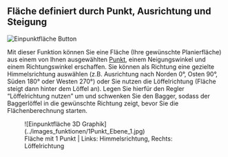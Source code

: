 ## Fläche definiert durch Punkt, Ausrichtung und Steigung
![Einpunktfläche Button](../images_funktionen/Fläche_1P.png)

<!-- ![Einpunktfläche Screen](../images_funktionen/1pt_plane_screen.png) -->

Mit dieser Funktion können Sie eine Fläche (Ihre gewünschte Planierfläche) aus einem von Ihnen ausgewählten [Punkt](https://docs.excav.de/app/funktionen/punkte_und_flächen/punkte_erfassen/), einem Neigungswinkel und einem Richtungswinkel erschaffen. Sie können als Richtung eine gezielte Himmelsrichtung auswählen (z.B. Ausrichtung nach Norden 0°, Osten 90°, Süden 180° oder Westen 270°) oder Sie nutzen die Löffelrichtung (Fläche steigt dann hinter dem Löffel an). Legen Sie hierfür den Regler “Löffelrichtung nutzen” um und schwenken Sie den Bagger, sodass der Baggerlöffel in die gewünschte Richtung zeigt, bevor Sie die Flächenberechnung starten.

<figure markdown="span">
  ![Einpunktfläche 3D Graphik](../images_funktionen/1Punkt_Ebene_1.jpg)
  <figcaption>Fläche mit 1 Punkt | Links: Himmelsrichtung, Rechts: Löffelrichtung<figcaption>
</figure>